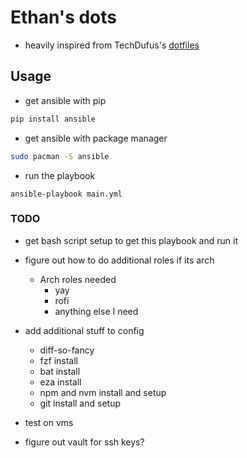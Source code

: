 # Ethan's dots

- heavily inspired from TechDufus's [dotfiles](https://github.com/TechDufus/dotfiles)

## Usage

- get ansible with pip
```sh
pip install ansible
```
- get ansible with package manager
```sh
sudo pacman -S ansible
```
- run the playbook
```
ansible-playbook main.yml
```

### TODO

- get bash script setup to get this playbook and run it

- figure out how to do additional roles if its arch
    - Arch roles needed
        - yay
        - rofi
        - anything else I need

- add additional stuff to config
    - diff-so-fancy
    - fzf install
    - bat install
    - eza install
    - npm and nvm install and setup
    - git install and setup

- test on vms

- figure out vault for ssh keys?
